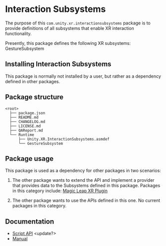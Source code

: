 # Interaction Subsystems

The purpose of this `com.unity.xr.interactionsubsystems` package is to provide definitions of all subsystems that enable XR interaction functionality.

Presently, this package defines the following XR subsystems:
    GestureSubsystem

## Installing Interaction Subsystems

This package is normally not installed by a user, but rather as a dependency defined in other packages.

## Package structure

```none
<root>
  ├── package.json
  ├── README.md
  ├── CHANGELOG.md
  ├── LICENSE.md
  ├── QAReport.md
  └── Runtime
      ├── Unity.XR.InteractionSubsystems.asmdef
      └── GestureSubsystem
```

## Package usage

This package is used as a dependency for other packages in two scenarios:

1. The other package wants to extend the API and implement a provider that provides data to the Subsystems defined in this package.  Packages in this category include:
[Magic Leap XR Plugin](https://docs.unity3d.com/Packages/com.unity.xr.magicleap@1.0/)

1. The other package wants to use the APIs defined in this one.  No current packages in this category.


## Documentation

* [Script API](Runtime/) <update?>
* [Manual](Documentation~/com.unity.xr.interactionsubsystems.md)

